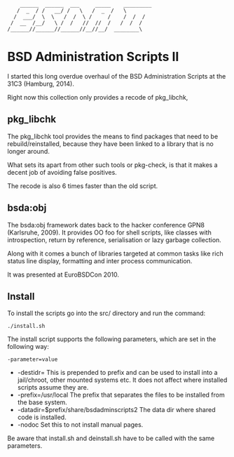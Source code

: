 	    ______  ______  ___     _____    _________
	   /  _  / /   __/ /   \   /  _  /   \
	  /  ___/  \  \   /  /  \ /     /    /  /  /
	 /  __  /__/   \ /  /   //  //  /   /  /  /
	/______//______//______//__//__/  ________\

BSD Administration Scripts II
=============================

I started this long overdue overhaul of the BSD Administration Scripts
at the 31C3 (Hamburg, 2014).

Right now this collection only provides a recode of pkg_libchk,

pkg_libchk
----------

The pkg_libchk tool provides the means to find packages that need to be
rebuild/reinstalled, because they have been linked to a library that
is no longer around.

What sets its apart from other such tools or pkg-check, is that it makes
a decent job of avoiding false positives.

The recode is also 6 times faster than the old script.

bsda:obj
--------

The bsda:obj framework dates back to the hacker conference GPN8 
(Karlsruhe, 2009). It provides OO foo for shell scripts, like classes with
introspection, return by reference, serialisation or lazy garbage collection.

Along with it comes a bunch of libraries targeted at common tasks like
rich status line display, formatting and inter process communication.

It was presented at EuroBSDCon 2010.

Install
-------

To install the scripts go into the src/ directory and run the command:

	./install.sh

The install script supports the following parameters, which are set in the
following way:

	-parameter=value

* -destidr=
  This is prepended to prefix and can be used to install into a
  jail/chroot, other mounted systems etc. It does not affect
  where installed scripts assume they are.
* -prefix=/usr/local
  The prefix that separates the files to be installed from the
  base system.
* -datadir=$prefix/share/bsdadminscripts2
  The data dir where shared code is installed.
* -nodoc
  Set this to not install manual pages.

Be aware that install.sh and deinstall.sh have to be called with the same
parameters.
